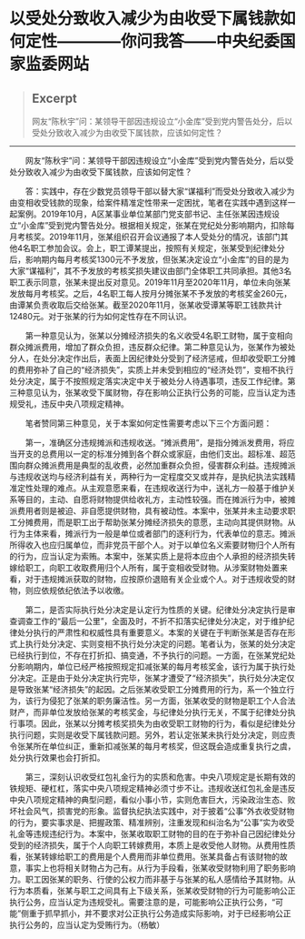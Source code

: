
# 以受处分致收入减少为由收受下属钱款如何定性————你问我答——中央纪委国家监委网站

> ## Excerpt
> 网友“陈秋宇”问：某领导干部因违规设立“小金库”受到党内警告处分，后以受处分致收入减少为由收受下属钱款，应该如何定性？

---
　　网友“陈秋宇”问：某领导干部因违规设立“小金库”受到党内警告处分，后以受处分致收入减少为由收受下属钱款，应该如何定性？

　　答：实践中，存在少数党员领导干部以替大家“谋福利”而受处分致收入减少为由变相收受钱款的现象，给案件精准定性带来一定困扰，笔者在实践中遇到这样一起案例。2019年10月，A区某事业单位某部门党支部书记、主任张某因违规设立“小金库”受到党内警告处分。根据相关规定，张某在党纪处分影响期内，扣除每月考核奖。2019年11月，张某组织召开会议通报了本人受处分的情况，该部门其他4名职工参加会议。会上，职工谭某提出，按照有关规定，张某受到纪律处分后，影响期内每月考核奖1300元不予发放，但张某决定设立“小金库”的目的是为大家“谋福利”，其不予发放的考核奖损失建议由部门全体职工共同承担。其他3名职工表示同意，张某未提出反对意见。2019年11月至2020年11月，单位未向张某发放每月考核奖。之后，4名职工每人按月分摊张某不予发放的考核奖金260元，由谭某负责收取后交给张某。截至2020年11月，张某收受谭某等职工钱款共计12480元。对于张某的行为如何定性存在不同认识。

　　第一种意见认为，张某以分摊经济损失的名义收受4名职工财物，属于变相向群众摊派费用，增加了群众负担，违反群众纪律。第二种意见认为，张某作为被处分人，在处分决定作出后，表面上因纪律处分受到了经济惩戒，但却收受职工分摊的费用弥补了自己的“经济损失”，实质上并未受到相应的“经济处罚”，变相不执行处分决定，属于不按照规定落实决定中关于被处分人待遇事项，违反工作纪律。第三种意见认为，张某收受下属财物，存在影响公正执行公务的可能，应当认定为违规受礼，违反中央八项规定精神。

　　笔者赞同第三种意见，关于本案如何定性需要考虑以下三个方面问题：

　　第一，准确区分违规摊派和违规收送。“摊派费用”，是指分摊派发费用，将应当开支的总费用以一定的标准分摊到各个群众或家庭，由他们支出。超标准、超范围向群众摊派费用是典型的乱收费，必然加重群众负担，侵害群众利益。违规摊派与违规收送均与经济利益有关，两种行为一定程度交叉或并存，是执纪执法实践精准定性处理的难点。从主观意愿来看，在违规收送行为中，送礼方一般基于维护关系等目的，主动、自愿将财物提供给收礼方，主动性较强。而在摊派行为中，被摊派费用者则是被迫、非自愿提供财物，具有被动性。本案中，张某并未主动要求职工分摊费用，而是职工出于帮助张某分摊经济损失的意愿，主动向其提供财物。从行为主体来看，摊派行为一般是单位或者部门的逐利行为，代表单位的意志。摊派所得收入也应归属单位，而非党员干部个人。对于以单位名义索要财物归个人所有的行为，应当认定为索贿。本案中，张某实质上是将本应由个人承担的经济损失转嫁给职工，向职工收取费用归个人所有，属于变相收受财物。从涉案财物处置来看，对于违规摊派获取的财物，应按原价退赔有关企业或个人。对于违规收受的财物，则应依规依纪依法予以收缴。

　　第二，是否实际执行处分决定是认定行为性质的关键。纪律处分决定执行是审查调查工作的“最后一公里”，全面及时，不折不扣落实纪律处分决定，对于维护纪律处分执行的严肃性和权威性具有重要意义。本案的关键在于判断张某是否存在形式上执行处分决定、实则变相不执行处分决定的问题。笔者认为，张某的处分决定已经执行到位，不存在打折扣、搞变通，不予执行的问题。一方面，在张某党纪处分影响期内，单位已经严格按照规定扣减张某的每月考核奖金，该行为属于执行处分决定。正是由于处分决定执行完毕，张某才遭受了“经济损失”，执行处分决定仅是导致张某“经济损失”的起因。之后张某收受职工分摊费用的行为，系一个独立行为，该行为侵犯了张某的职务廉洁性。另一方面，张某收受的财物是职工个人合法财产，而非单位发放给张某的考核奖金，与纪律处分执行无关，不属于纪律处分执行事项。因此，张某以分摊考核奖损失为由收受职工财物的行为，看似是纪律处分执行问题，实则是收受下属钱款问题。另外，若认定张某未执行处分决定，则应责令张某所在单位纠正，重新扣减张某的每月考核奖，但这既会造成重复执行之虞，处分执行效果也会打折扣。

　　第三，深刻认识收受红包礼金行为的实质和危害。中央八项规定是长期有效的铁规矩、硬杠杠，落实中央八项规定精神必须寸步不让。违规收送红包礼金是违反中央八项规定精神的典型问题，看似小事小节，实则危害巨大，污染政治生态、败坏社会风气，损害党的形象。监督执纪执法实践中，对于披着“公事”外衣收受财物的行为，要实事求是、把握政策、精准辨别，注重发现和纠治名为“公事”实为收受礼金等违规违纪行为。本案中，张某收取职工财物的目的在于弥补自己因纪律处分受到的经济损失，属于个人向职工转嫁费用，本质上是收受他人财物。从费用性质看，张某转嫁给职工的费用是个人费用而非单位费用。张某具备占有该财物的故意，事实上也将相关财物占为己有。从行为手段看，张某收受财物利用了职务影响力。职工因张某的职务、行使的公权力而非基于与张某的私人感情给予其财物。从行为本质看，张某与职工之间具有上下级关系，张某收受财物的行为可能影响公正执行公务，应当认定为违规受礼。需要注意的是，可能影响公正执行公务，“可能”侧重于抓早抓小，并不要求对公正执行公务造成实际影响，对于已经影响公正执行公务的，应当认定为受贿行为。（杨敏）
